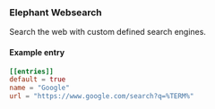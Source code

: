 ### Elephant Websearch

Search the web with custom defined search engines.

#### Example entry

```toml
[[entries]]
default = true
name = "Google"
url = "https://www.google.com/search?q=%TERM%"
```
